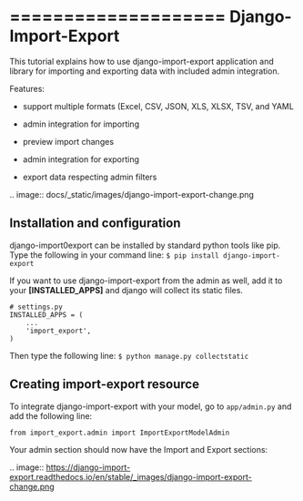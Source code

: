 ====================
Django-Import-Export
====================

This tutorial explains how to use django-import-export application and library for importing
and exporting data with included admin integration.

Features:

* support multiple formats (Excel, CSV, JSON, XLS, XLSX, TSV, and YAML 

* admin integration for importing

* preview import changes

* admin integration for exporting

* export data respecting admin filters

.. image:: docs/_static/images/django-import-export-change.png

## Installation and configuration

django-import0export can be installed by standard python tools like pip. Type the following 
in your command line:
` $ pip install django-import-export `

If you want to use django-import-export from the admin as well, add it to your **[INSTALLED_APPS]**
and django will collect its static files.

```
# settings.py
INSTALLED_APPS = (
    ...
    'import_export',
)
```

Then type the following line:
`$ python manage.py collectstatic`

## Creating import-export resource

To integrate django-import-export with your model, go to `app/admin.py` and add the following line:

`from import_export.admin import ImportExportModelAdmin`

Your admin section should now have the Import and Export sections:

.. image:: https://django-import-export.readthedocs.io/en/stable/_images/django-import-export-change.png




